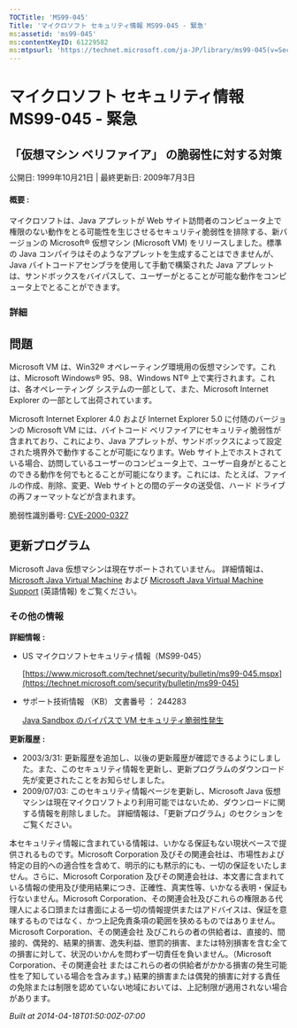 ```yaml
---
TOCTitle: 'MS99-045'
Title: 'マイクロソフト セキュリティ情報 MS99-045 - 緊急'
ms:assetid: 'ms99-045'
ms:contentKeyID: 61229582
ms:mtpsurl: 'https://technet.microsoft.com/ja-JP/library/ms99-045(v=Security.10)'
---
```


マイクロソフト セキュリティ情報 MS99-045 - 緊急
===============================================

「仮想マシン ベリファイア」 の脆弱性に対する対策
------------------------------------------------

公開日: 1999年10月21日 | 最終更新日: 2009年7月3日

#### 概要 :

マイクロソフトは、Java アプレットが Web サイト訪問者のコンピュータ上で権限のない動作をとる可能性を生じさせるセキュリティ脆弱性を排除する、新バージョンの Microsoft® 仮想マシン (Microsoft VM) をリリースしました。標準の Java コンパイラはそのようなアプレットを生成することはできませんが、Java バイトコードアセンブラを使用して手動で構築された Java アプレットは、サンドボックスをバイパスして、ユーザーがとることが可能な動作をコンピュータ上でとることができます。

### 詳細

問題
----


Microsoft VM は、Win32® オペレーティング環境用の仮想マシンです。これは、Microsoft Windows® 95、98、Windows NT® 上で実行されます。これは、各オペレーティング システムの一部として、また、Microsoft Internet Explorer の一部として出荷されています。

Microsoft Internet Explorer 4.0 および Internet Explorer 5.0 に付随のバージョンの Microsoft VM には、バイトコード ベリファイアにセキュリティ脆弱性が含まれており、これにより、Java アプレットが、サンドボックスによって設定された境界外で動作することが可能になります。Web サイト上でホストされている場合、訪問しているユーザーのコンピュータ上で、ユーザー自身がとることのできる動作を何でもとることが可能になります。これには、たとえば、ファイルの作成、削除、変更、Web サイトとの間のデータの送受信、ハード ドライブの再フォーマットなどが含まれます。

脆弱性識別番号: [CVE-2000-0327](https://www.cve.mitre.org/cgi-bin/cvename.cgi?name=cve-2000-0327)

更新プログラム
--------------


Microsoft Java 仮想マシンは現在サポートされていません。 詳細情報は、[Microsoft Java Virtual Machine](https://support.microsoft.com/gp/lifean12) および [Microsoft Java Virtual Machine Support](https://www.microsoft.com/mscorp/java/default.mspx) (英語情報) をご覧ください。

### その他の情報

**詳細情報** **:**

-   US マイクロソフトセキュリティ情報（MS99-045）

    [https://www.microsoft.com/technet/security/bulletin/ms99-045.mspx](https://technet.microsoft.com/security/bulletin/ms99-045)
-   サポート技術情報 （KB） 文書番号 ： 244283

    [Java Sandbox のバイパスで VM セキュリティ脆弱性発生](https://support.microsoft.com/kb/244283)

**更新履歴** **:**

-   2003/3/31: 更新履歴を追加し、以後の更新履歴が確認できるようにしました。また、このセキュリティ情報を更新し、更新プログラムのダウンロード先が変更されたことをお知らせしました。
-   2009/07/03: このセキュリティ情報ページを更新し、Microsoft Java 仮想マシンは現在マイクロソフトより利用可能ではないため、ダウンロードに関する情報を削除しました。 詳細情報は、「更新プログラム」のセクションをご覧ください。

本セキュリティ情報に含まれている情報は、いかなる保証もない現状ベースで提供されるものです。Microsoft Corporation 及びその関連会社は、市場性および特定の目的への適合性を含めて、明示的にも黙示的にも、一切の保証をいたしません。さらに、Microsoft Corporation 及びその関連会社は、本文書に含まれている情報の使用及び使用結果につき、正確性、真実性等、いかなる表明・保証も行ないません。Microsoft Corporation、その関連会社及びこれらの権限ある代理人による口頭または書面による一切の情報提供またはアドバイスは、保証を意味するものではなく、かつ上記免責条項の範囲を狭めるものではありません。Microsoft Corporation、その関連会社 及びこれらの者の供給者は、直接的、間接的、偶発的、結果的損害、逸失利益、懲罰的損害、または特別損害を含む全ての損害に対して、状況のいかんを問わず一切責任を負いません。（Microsoft Corporation、その関連会社 またはこれらの者の供給者がかかる損害の発生可能性を了知している場合を含みます。) 結果的損害または偶発的損害に対する責任の免除または制限を認めていない地域においては、上記制限が適用されない場合があります。

*Built at 2014-04-18T01:50:00Z-07:00*
